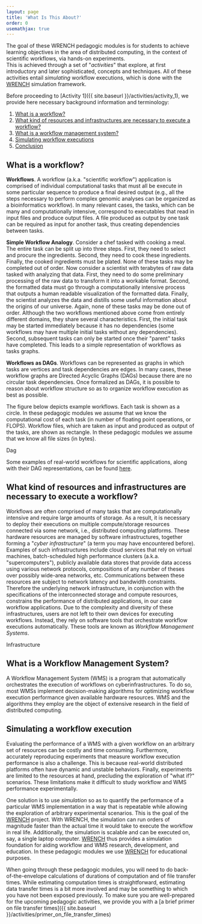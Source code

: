 ```yaml
---
layout: page
title: 'What Is This About?'
order: 0
usemathjax: true
---
```


The goal of these WRENCH pedagogic modules is for
students to achieve learning objectives in the area of distributed computing, in the context of scientific workflows, via hands-on experiments.  
This is achieved through a set of "*activities*" that explore, at first introductory and later sophisticated, concepts and techniques.  All of these activities entail *simulating* workflow executions, which is done with the [WRENCH](http://wrench-project.org/) simulation framework.  

Before proceeding to [Activity 1]({{ site.baseurl }}/activities/activity_1), we provide here necessary background information and terminology:

1. [What is a workflow?](#what-is-a-workflow)
2. [What kind of resources and infrastructures are necessary to execute a workflow?](#what-kind-of-resources-and-infrastructures-are-necessary-to-execute-a-workflow)
3. [What is a workflow management system?](#what-is-a-workflow-management-system)
4. [Simulating workflow executions](#simulating-a-workflow-execution)
5. [Conclusion](#conclusion)

## What is a workflow?

**Workflows**. A workflow (a.k.a. "scientific workflow") application is comprised of individual computational tasks that must all be execute in some particular sequence to produce a final desired output (e.g., all the steps necessary to perform complex genomic analyses can be organized as a bioinformatics workflow). In many relevant cases, the tasks, which can be many and computationally intensive, correspond to executables that read in input files and produce output files.  A file produced as output by one task can be required as input for another task, thus creating dependencies between tasks.

**Simple Workflow Analogy**. Consider a chef tasked with cooking a meal. The entire task can be split up into three steps. First, they need to select and procure the ingredients. Second, they need to cook these ingredients. Finally, the cooked ingredients must be plated. None of these tasks may be completed out of order. Now consider a scientist with terabytes of raw data tasked with analyzing that data. First, they need to do some preliminary processing of the raw data to transform it into a workable format. Second, the formatted data must go through a computationally intensive process that outputs a human readable visualization of the formatted data. Finally, the scientist analyzes the data and distills some useful information about the origins of our universe. Again, none of these tasks may be done out of order. Although the two workflows mentioned above come from entirely different domains, they share several characteristics. First, the initial task may be started immediately because it has no dependencies (some workflows may have multiple initial tasks without any dependencies). Second, subsequent tasks can only be started once their "parent" tasks have completed. This leads to a simple representation of workflows as tasks graphs.

**Workflows as DAGs**. Workflows can be represented as graphs in which tasks are vertices and task dependencies are edges. In many cases, these workflow graphs are Directed Acyclic Graphs (DAGs) because there are no circular task dependencies.
Once formalized as DAGs, it is possible to reason about workflow structure so as to organize workflow execution as best as possible.

The figure below depicts example workflows. Each task is shown as a circle. In these pedagogic modules we assume that we know
the computational cost of each task (in number of floating point operations, or FLOPS). Workflow files, which are taken as input and
produced as output of the tasks, are shown as rectangle. In these pedagogic modules we assume that we know all file
sizes (in bytes).

<object class="figure" type="image/svg+xml" data="{{ site.baseurl }}/public/img/what_is_this_about/dag.svg">Dag</object>

Some examples of real-world workflows for scientific applications, along with their DAG representations, can be found [here](https://pegasus.isi.edu/application-showcase/).

## What kind of resources and infrastructures are necessary to execute a workflow?

Workflows are often comprised of many tasks that are computationally intensive and require large amounts of storage. As a result, it is necessary to deploy their executions on multiple compute/storage resources connected via some network, i.e., distributed computing platforms. These hardware resources are managed by software infrastructures, together forming a "*cyber infrastructure*" (a term you may have encountered before). Examples of such infrastructures include cloud services that rely on virtual machines,  batch-scheduled high performance clusters (a.k.a. "supercomputers"), publicly available data stores that provide data access using various network protocols, compositions of any number of theses over possibly wide-area networks, etc. Communications between these resources are subject to network latency and bandwidth constraints. Therefore the underlying network infrastructure, in conjunction with the specifications of the interconnected storage and compute resources,  constrains the performance of distributed applications, in our case workflow applications. Due to the complexity and diversity of these infrastructures, users are not left to their own devices for executing workflows. Instead, they rely on software tools that orchestrate workflow executions automatically. These tools are known as *Workflow Management Systems*.

<object class="figure" type="image/svg+xml" data="{{ site.baseurl }}/public/img/what_is_this_about/infrastructure.svg">Infrastructure</object>

## What is a Workflow Management System?

A Workflow Management System (WMS) is a program that automatically orchestrates the execution of workflows on cyberinfrastructures. To do so, most WMSs implement decision-making algorithms for optimizing workflow execution performance given available hardware resources. WMS and the algorithms they employ are the object of extensive research in the field of distributed computing.

## Simulating a workflow execution

Evaluating the performance of a WMS with a given workflow on an arbitrary set of resources can be costly and time consuming.
Furthermore, accurately reproducing experiments that measure workflow execution performance is also a challenge.
 This is because real-world distributed platforms often have dynamic and unstable behaviors.
Finally, experiments are limited to the resources at hand, precluding the exploration of "what if?" scenarios.
These limitations make it difficult to study workflow and WMS performance experimentally.

One solution is to use *simulation* so as to quantify the performance of a particular WMS implementation in a way that is repeatable
while allowing the exploration of arbitrary experimental scenarios. This is the goal of the [WRENCH](http://wrench-project.org/) project.
With WRENCH, the simulation can run orders of magnitude faster than the actual time it would take to execute the workflow in real life.
Additionally, the simulation is scalable and can be executed on, say, a single laptop computer. [WRENCH](http://wrench-project.org/) thus provides a simulation
foundation for aiding workflow and WMS research, development, and education.
In these pedagogic modules we use [WRENCH](http://wrench-project.org/) for educational purposes.

When going through these pedagogic modules, you will need to do back-of-the-envelope calculations
of durations of computation and of file transfer times.  While estimating computation times
is straightforward, estimating data transfer times is a bit more involved and may be something
to which you have not been exposed previously.  To make sure you are well-prepared for the upcoming
pedagogic activities, we provide you with a [a brief primer on file transfer times]({{ site.baseurl }}/activities/primer_on_file_transfer_times)
